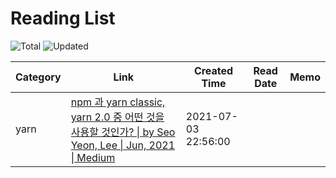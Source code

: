 # Reading List

![Total](https://img.shields.io/badge/Total-1-green.svg)
![Updated](https://img.shields.io/badge/Updated-2021--07--05-blue.svg)

| Category | Link | Created Time | Read Date | Memo |
| -------- | ---- | ------------ | --------- | ---- |
| yarn | [npm 과 yarn classic, yarn 2.0 중 어떤 것을 사용할 것인가? \| by Seo Yeon, Lee \| Jun, 2021 \| Medium](https://iamssen.medium.com/npm-%EA%B3%BC-yarn-classic-yarn-2-0-%EC%A4%91-%EC%96%B4%EB%96%A4-%EA%B2%83%EC%9D%84-%EC%82%AC%EC%9A%A9%ED%95%A0-%EA%B2%83%EC%9D%B8%EA%B0%80-879ab44a3373) | 2021-07-03 22:56:00 |  |  |

